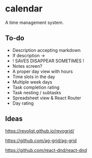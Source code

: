 # calendar

A time management system.

## To-do

- Description accepting markdown
- If description -> <FormControl as="textarea" />
- ! SAVES DISAPPEAR SOMETIMES !
- Notes screen?
- A proper day view with hours
- Time slots in the day
- Multiple week days
- Task completion rating
- Task nesting / subtasks
- Spreadsheet view & React Router
- Day rating

## Ideas

<https://revolist.github.io/revogrid/>

<https://github.com/ag-grid/ag-grid>

<https://github.com/react-dnd/react-dnd>
